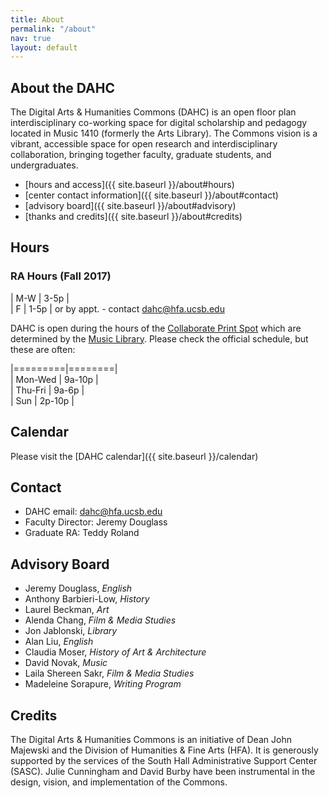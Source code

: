```yaml
---
title: About
permalink: "/about"
nav: true
layout: default
---
```


## About the DAHC

The Digital Arts & Humanities Commons (DAHC) is an open floor plan interdisciplinary co-working space for digital scholarship and pedagogy located in Music 1410 (formerly the Arts Library). The Commons vision is a vibrant, accessible space for open research and interdisciplinary collaboration, bringing together faculty, graduate students, and undergraduates.

* [hours and access]({{ site.baseurl }}/about#hours)
* [center contact information]({{ site.baseurl }}/about#contact)
* [advisory board]({{ site.baseurl }}/about#advisory)
* [thanks and credits]({{ site.baseurl }}/about#credits)

<!-- [policies]({{ site.baseurl }}/about#policies) -->

## Hours

### RA Hours (Fall 2017)

| M-W | 3-5p |  
| F   | 1-5p |
or by appt. - contact <dahc@hfa.ucsb.edu>

DAHC is open during the hours of the [Collaborate Print Spot](http://www.collaborate.ucsb.edu/services/student/printing) which are determined by the [Music Library](https://www.library.ucsb.edu/hours). Please check the official schedule, but these are often:

|=========|========|  
| Mon-Wed | 9a-10p |  
| Thu-Fri | 9a-6p  |  
| Sun     | 2p-10p |  

## Calendar

Please visit the [DAHC calendar]({{ site.baseurl }}/calendar)

## Contact

* DAHC email: <dahc@hfa.ucsb.edu>
* Faculty Director: Jeremy Douglass
* Graduate RA: Teddy Roland

## Advisory Board

- Jeremy Douglass, *English*
- Anthony Barbieri-Low, *History*
- Laurel Beckman, *Art*
- Alenda Chang, *Film & Media Studies*
- Jon Jablonski, *Library*
- Alan Liu, *English*	
- Claudia Moser, *History of Art & Architecture*
- David Novak, *Music*
- Laila Shereen Sakr, *Film & Media Studies*
- Madeleine Sorapure, *Writing Program*

## Credits

The Digital Arts & Humanities Commons is an initiative of Dean John Majewski and the Division of Humanities & Fine Arts (HFA). It is generously supported by the services of the South Hall Administrative Support Center (SASC). Julie Cunningham and David Burby have been instrumental in the design, vision, and implementation of the Commons.

<!-- Summer RAs -->

<!-- Policies -->